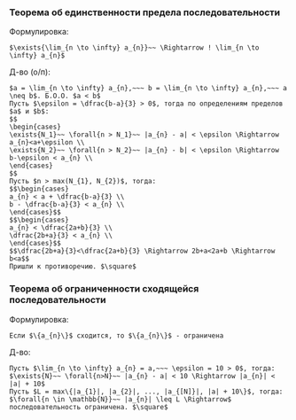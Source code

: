 ### Теорема об единственности предела последовательности
Формулировка:
```spoiler-markdown
$\exists{\lim_{n \to \infty} a_{n}}~~ \Rightarrow ! \lim_{n \to \infty} a_{n}$
```

Д-во (о/п):
```spoiler-markdown
$a = \lim_{n \to \infty} a_{n},~~~ b = \lim_{n \to \infty} a_{n},~~~ a \neq b$. Б.О.О. $a < b$
Пусть $\epsilon = \dfrac{b-a}{3} > 0$, тогда по определениям пределов $a$ и $b$:
$$
\begin{cases}
\exists{N_1}~~ \forall{n > N_1}~~ |a_{n} - a| < \epsilon \Rightarrow a_{n}<a+\epsilon \\
\exists{N_2}~~ \forall{n > N_2}~~ |a_{n} - b| < \epsilon \Rightarrow b-\epsilon < a_{n} \\
\end{cases}
$$
Пусть $n > max(N_{1}, N_{2})$, тогда:
$$\begin{cases} 
a_{n} < a + \dfrac{b-a}{3} \\ 
b - \dfrac{b-a}{3} < a_{n} \\ 
\end{cases}$$
$$\begin{cases} 
a_{n} < \dfrac{2a+b}{3} \\ 
\dfrac{2b+a}{3} < a_{n} \\ 
\end{cases}$$
$$\dfrac{2b+a}{3}<\dfrac{2a+b}{3} \Rightarrow 2b+a<2a+b \Rightarrow b<a$$
Пришли к противоречию. $\square$
```

### Теорема об ограниченности сходящейся последовательности
Формулировка:
```spoiler-markdown
Если $\{a_{n}\}$ сходится, то $\{a_{n}\}$ - ограничена
```

Д-во:
```spoiler-markdown
Пусть $\lim_{n \to \infty} a_{n} = a,~~~ \epsilon = 10 > 0$, тогда:
$\exists{N}~~ \forall{n>N}~~ |a_{n} - a| < 10 \Rightarrow |a_{n}| < |a| + 10$
Пусть $L = max\{|a_{1}|, |a_{2}|, ..., |a_{[N]}|, |a| + 10\}$, тогда:
$\forall{n \in \mathbb{N}}~~ |a_{n}| \leq L \Rightarrow$ последовательность ограничена. $\square$ 
```